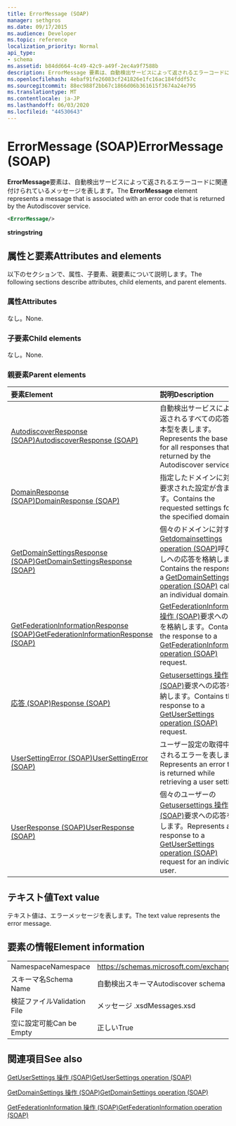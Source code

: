```yaml
---
title: ErrorMessage (SOAP)
manager: sethgros
ms.date: 09/17/2015
ms.audience: Developer
ms.topic: reference
localization_priority: Normal
api_type:
- schema
ms.assetid: b84dd664-4c49-42c9-a49f-2ec4a9f7588b
description: ErrorMessage 要素は、自動検出サービスによって返されるエラーコードに関連付けられているメッセージを表します。
ms.openlocfilehash: 4ebaf91fe26083cf241826e1fc16ac184fddf57c
ms.sourcegitcommit: 88ec988f2bb67c1866d06b361615f3674a24e795
ms.translationtype: MT
ms.contentlocale: ja-JP
ms.lasthandoff: 06/03/2020
ms.locfileid: "44530643"
---
```

# <a name="errormessage-soap"></a><span data-ttu-id="36d96-103">ErrorMessage (SOAP)</span><span class="sxs-lookup"><span data-stu-id="36d96-103">ErrorMessage (SOAP)</span></span>

<span data-ttu-id="36d96-104">**ErrorMessage**要素は、自動検出サービスによって返されるエラーコードに関連付けられているメッセージを表します。</span><span class="sxs-lookup"><span data-stu-id="36d96-104">The **ErrorMessage** element represents a message that is associated with an error code that is returned by the Autodiscover service.</span></span> 
  
```XML
<ErrorMessage/>
```

 <span data-ttu-id="36d96-105">**string**</span><span class="sxs-lookup"><span data-stu-id="36d96-105">**string**</span></span>
## <a name="attributes-and-elements"></a><span data-ttu-id="36d96-106">属性と要素</span><span class="sxs-lookup"><span data-stu-id="36d96-106">Attributes and elements</span></span>

<span data-ttu-id="36d96-107">以下のセクションで、属性、子要素、親要素について説明します。</span><span class="sxs-lookup"><span data-stu-id="36d96-107">The following sections describe attributes, child elements, and parent elements.</span></span>
  
### <a name="attributes"></a><span data-ttu-id="36d96-108">属性</span><span class="sxs-lookup"><span data-stu-id="36d96-108">Attributes</span></span>

<span data-ttu-id="36d96-109">なし。</span><span class="sxs-lookup"><span data-stu-id="36d96-109">None.</span></span>
  
### <a name="child-elements"></a><span data-ttu-id="36d96-110">子要素</span><span class="sxs-lookup"><span data-stu-id="36d96-110">Child elements</span></span>

<span data-ttu-id="36d96-111">なし。</span><span class="sxs-lookup"><span data-stu-id="36d96-111">None.</span></span>
  
### <a name="parent-elements"></a><span data-ttu-id="36d96-112">親要素</span><span class="sxs-lookup"><span data-stu-id="36d96-112">Parent elements</span></span>

|<span data-ttu-id="36d96-113">**要素**</span><span class="sxs-lookup"><span data-stu-id="36d96-113">**Element**</span></span>|<span data-ttu-id="36d96-114">**説明**</span><span class="sxs-lookup"><span data-stu-id="36d96-114">**Description**</span></span>|
|:-----|:-----|
|[<span data-ttu-id="36d96-115">AutodiscoverResponse (SOAP)</span><span class="sxs-lookup"><span data-stu-id="36d96-115">AutodiscoverResponse (SOAP)</span></span>](autodiscoverresponse-soap.md) <br/> |<span data-ttu-id="36d96-116">自動検出サービスによって返されるすべての応答の基本型を表します。</span><span class="sxs-lookup"><span data-stu-id="36d96-116">Represents the base type for all responses that are returned by the Autodiscover service.</span></span>  <br/> |
|[<span data-ttu-id="36d96-117">DomainResponse (SOAP)</span><span class="sxs-lookup"><span data-stu-id="36d96-117">DomainResponse (SOAP)</span></span>](domainresponse-soap.md) <br/> |<span data-ttu-id="36d96-118">指定したドメインに対して要求された設定が含まれます。</span><span class="sxs-lookup"><span data-stu-id="36d96-118">Contains the requested settings for the specified domain.</span></span>  <br/> |
|[<span data-ttu-id="36d96-119">GetDomainSettingsResponse (SOAP)</span><span class="sxs-lookup"><span data-stu-id="36d96-119">GetDomainSettingsResponse (SOAP)</span></span>](getdomainsettingsresponse-soap.md) <br/> |<span data-ttu-id="36d96-120">個々のドメインに対する[Getdomainsettings operation (SOAP)](getdomainsettings-operation-soap.md)呼び出しへの応答を格納します。</span><span class="sxs-lookup"><span data-stu-id="36d96-120">Contains the response to a [GetDomainSettings operation (SOAP)](getdomainsettings-operation-soap.md) call for an individual domain.</span></span>  <br/> |
|[<span data-ttu-id="36d96-121">GetFederationInformationResponse (SOAP)</span><span class="sxs-lookup"><span data-stu-id="36d96-121">GetFederationInformationResponse (SOAP)</span></span>](getfederationinformationresponse-soap.md) <br/> |<span data-ttu-id="36d96-122">[GetFederationInformation 操作 (SOAP)](getfederationinformation-operation-soap.md)要求への応答を格納します。</span><span class="sxs-lookup"><span data-stu-id="36d96-122">Contains the response to a [GetFederationInformation operation (SOAP)](getfederationinformation-operation-soap.md) request.</span></span>  <br/> |
|[<span data-ttu-id="36d96-123">応答 (SOAP)</span><span class="sxs-lookup"><span data-stu-id="36d96-123">Response (SOAP)</span></span>](response-soap.md) <br/> |<span data-ttu-id="36d96-124">[Getusersettings 操作 (SOAP)](getusersettings-operation-soap.md)要求への応答を格納します。</span><span class="sxs-lookup"><span data-stu-id="36d96-124">Contains the response to a [GetUserSettings operation (SOAP)](getusersettings-operation-soap.md) request.</span></span>  <br/> |
|[<span data-ttu-id="36d96-125">UserSettingError (SOAP)</span><span class="sxs-lookup"><span data-stu-id="36d96-125">UserSettingError (SOAP)</span></span>](usersettingerror-soap.md) <br/> |<span data-ttu-id="36d96-126">ユーザー設定の取得中に返されるエラーを表します。</span><span class="sxs-lookup"><span data-stu-id="36d96-126">Represents an error that is returned while retrieving a user setting.</span></span>  <br/> |
|[<span data-ttu-id="36d96-127">UserResponse (SOAP)</span><span class="sxs-lookup"><span data-stu-id="36d96-127">UserResponse (SOAP)</span></span>](userresponse-soap.md) <br/> |<span data-ttu-id="36d96-128">個々のユーザーの[Getusersettings 操作 (SOAP)](getusersettings-operation-soap.md)要求への応答を表します。</span><span class="sxs-lookup"><span data-stu-id="36d96-128">Represents a response to a [GetUserSettings operation (SOAP)](getusersettings-operation-soap.md) request for an individual user.</span></span>  <br/> |
   
## <a name="text-value"></a><span data-ttu-id="36d96-129">テキスト値</span><span class="sxs-lookup"><span data-stu-id="36d96-129">Text value</span></span>

<span data-ttu-id="36d96-130">テキスト値は、エラーメッセージを表します。</span><span class="sxs-lookup"><span data-stu-id="36d96-130">The text value represents the error message.</span></span>
  
## <a name="element-information"></a><span data-ttu-id="36d96-131">要素の情報</span><span class="sxs-lookup"><span data-stu-id="36d96-131">Element information</span></span>

|||
|:-----|:-----|
|<span data-ttu-id="36d96-132">Namespace</span><span class="sxs-lookup"><span data-stu-id="36d96-132">Namespace</span></span>  <br/> |https://schemas.microsoft.com/exchange/2010/Autodiscover  <br/> |
|<span data-ttu-id="36d96-133">スキーマ名</span><span class="sxs-lookup"><span data-stu-id="36d96-133">Schema Name</span></span>  <br/> |<span data-ttu-id="36d96-134">自動検出スキーマ</span><span class="sxs-lookup"><span data-stu-id="36d96-134">Autodiscover schema</span></span>  <br/> |
|<span data-ttu-id="36d96-135">検証ファイル</span><span class="sxs-lookup"><span data-stu-id="36d96-135">Validation File</span></span>  <br/> |<span data-ttu-id="36d96-136">メッセージ .xsd</span><span class="sxs-lookup"><span data-stu-id="36d96-136">Messages.xsd</span></span>  <br/> |
|<span data-ttu-id="36d96-137">空に設定可能</span><span class="sxs-lookup"><span data-stu-id="36d96-137">Can be Empty</span></span>  <br/> |<span data-ttu-id="36d96-138">正しい</span><span class="sxs-lookup"><span data-stu-id="36d96-138">True</span></span>  <br/> |
   
## <a name="see-also"></a><span data-ttu-id="36d96-139">関連項目</span><span class="sxs-lookup"><span data-stu-id="36d96-139">See also</span></span>



[<span data-ttu-id="36d96-140">GetUserSettings 操作 (SOAP)</span><span class="sxs-lookup"><span data-stu-id="36d96-140">GetUserSettings operation (SOAP)</span></span>](getusersettings-operation-soap.md)
  
[<span data-ttu-id="36d96-141">GetDomainSettings 操作 (SOAP)</span><span class="sxs-lookup"><span data-stu-id="36d96-141">GetDomainSettings operation (SOAP)</span></span>](getdomainsettings-operation-soap.md)
  
[<span data-ttu-id="36d96-142">GetFederationInformation 操作 (SOAP)</span><span class="sxs-lookup"><span data-stu-id="36d96-142">GetFederationInformation operation (SOAP)</span></span>](getfederationinformation-operation-soap.md)

